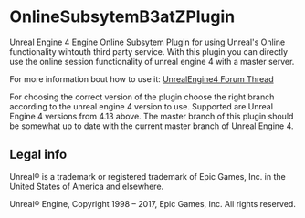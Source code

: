 # OnlineSubsytemB3atZPlugin
Unreal Engine 4 Engine Online Subsytem Plugin for using Unreal's Online functionality wihtouth third party service. With this plugin you can directly use the online session functionality of unreal engine 4 with a master server. 

For more information bout how to use it: [UnrealEngine4 Forum Thread](https://forums.unrealengine.com/showthread.php?96256-Making-a-Session-System-over-Internet-Modding-OSSNull-c-so-it-can-be-used-over-Internet)

For choosing the correct version of the plugin choose the right branch according to the unreal engine 4 version to use. Supported are Unreal Engine 4 versions from 4.13 above. The master branch of this plugin should be somewhat up to date with the current master branch of Unreal Engine 4.



Legal info
----------

Unreal® is a trademark or registered trademark of Epic Games, Inc. in the United States of America and elsewhere.

Unreal® Engine, Copyright 1998 – 2017, Epic Games, Inc. All rights reserved.
